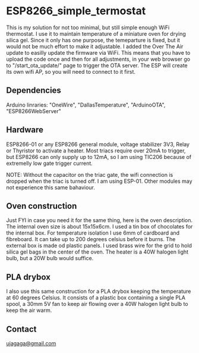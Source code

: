 # ESP8266_simple_termostat
This is my solution for not too minimal, but still simple enough WiFi thermostat. I use it to maintain temperature of a miniature oven for drying silica gel. Since it only has one purpose, the temeparture is fixed, but it would not be much effort to make it adjustable. I added the Over The Air update to easilly update the firmware via WiFi. This means that you have to upload the code once and then for all adjustments, in your web browser go to "/start_ota_update/" page to trigger the OTA server. The ESP will create its own wifi AP, so you will need to connect to it first.

## Dependencies 
Arduino linraries: "OneWire", "DallasTemperature", "ArduinoOTA", "ESP8266WebServer"

## Hardware
ESP8266-01 or any ESP8266 general module, voltage stabilizer 3V3, Relay or Thyristor to activate a heater. Most triacs require over 20mA to trigger, but ESP8266 can only supply up to 12mA, so I am using TIC206 because of extremelly low gate trigger current.

NOTE: Without the capacitor on the triac gate, the wifi connection is dropped when the triac is turned off. I am using ESP-01. Other modules may not experience this same bahaviour.

## Oven construction
Just FYI in case you need it for the same thing, here is the oven description. 
The internal oven size is about 15x15x6cm. I used a tin box of chocolates for the internal box. For temperature isolation I use 6mm of cardboard and fibreboard. It can take up to 200 degrees celsius before it burns. 
The external box is made od plastic panels. 
I used brass wire for the grid to hold silica gel bags in the center of the oven. 
The heater is a 40W halogen light bulb, but a 20W bulb would suffice.

## PLA drybox
I also use this same construction for a PLA drybox keeping the temperature at 60 degrees Celsius. It consists of a plastic box containing a single PLA spool, a 30mm 5V fan to keep air flowing over a 40W halogen light bulb to keep the air warm. 

## Contact
ujagaga@gmail.com
